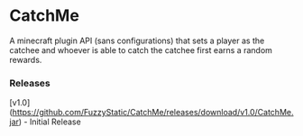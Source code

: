 # CatchMe

A minecraft plugin API (sans configurations) that sets a player as the catchee and whoever is able to catch the catchee first earns a random rewards.


### Releases

[v1.0] (https://github.com/FuzzyStatic/CatchMe/releases/download/v1.0/CatchMe.jar) - Initial Release
